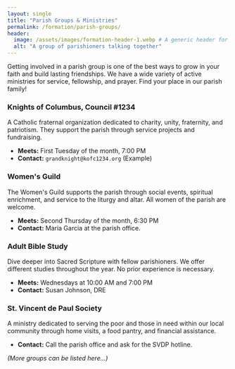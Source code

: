 ```yaml
---
layout: single
title: "Parish Groups & Ministries"
permalink: /formation/parish-groups/
header:
  image: /assets/images/formation-header-1.webp # A generic header for this section
  alt: "A group of parishioners talking together"
---
```


Getting involved in a parish group is one of the best ways to grow in your faith and build lasting friendships. We have a wide variety of active ministries for service, fellowship, and prayer. Find your place in our parish family!

### Knights of Columbus, Council #1234
A Catholic fraternal organization dedicated to charity, unity, fraternity, and patriotism. They support the parish through service projects and fundraising.
* **Meets:** First Tuesday of the month, 7:00 PM
* **Contact:** `grandknight@kofc1234.org` (Example)

### Women's Guild
The Women's Guild supports the parish through social events, spiritual enrichment, and service to the liturgy and altar. All women of the parish are welcome.
* **Meets:** Second Thursday of the month, 6:30 PM
* **Contact:** Maria Garcia at the parish office.

### Adult Bible Study
Dive deeper into Sacred Scripture with fellow parishioners. We offer different studies throughout the year. No prior experience is necessary.
* **Meets:** Wednesdays at 10:00 AM and 7:00 PM
* **Contact:** Susan Johnson, DRE

### St. Vincent de Paul Society
A ministry dedicated to serving the poor and those in need within our local community through home visits, a food pantry, and financial assistance.
* **Contact:** Call the parish office and ask for the SVDP hotline.

*(More groups can be listed here...)*